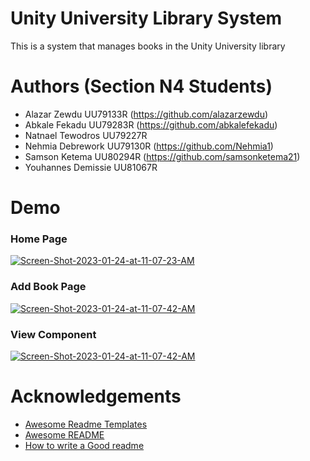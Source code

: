 
# Unity University Library System

This is a system that manages books in the Unity University library


# Authors (Section N4 Students)

- Alazar Zewdu UU79133R (https://github.com/alazarzewdu)
- Abkale Fekadu UU79283R (https://github.com/abkalefekadu)
- Natnael Tewodros UU79227R 
- Nehmia Debrework UU79130R (https://github.com/Nehmia1)
- Samson Ketema UU80294R (https://github.com/samsonketema21)
- Youhannes Demissie UU81067R 



# Demo

### Home Page 

<a href="https://ibb.co/6tRhn9g"><img src="https://i.ibb.co/vdx5wyZ/Screen-Shot-2023-01-24-at-11-07-23-AM.png" alt="Screen-Shot-2023-01-24-at-11-07-23-AM" border="0" /></a> 

### Add Book Page 
<a href="https://ibb.co/1z110KV"><img src="https://i.ibb.co/9Z66p2X/Screen-Shot-2023-01-24-at-11-07-42-AM.png" alt="Screen-Shot-2023-01-24-at-11-07-42-AM" border="0"></a>

### View Component
<a href="https://ibb.co/1z110KV"><img src="https://i.ibb.co/9Z66p2X/Screen-Shot-2023-01-24-at-11-07-42-AM.png" alt="Screen-Shot-2023-01-24-at-11-07-42-AM" border="0"></a>


# Acknowledgements

 - [Awesome Readme Templates](https://awesomeopensource.com/project/elangosundar/awesome-README-templates)
 - [Awesome README](https://github.com/matiassingers/awesome-readme)
 - [How to write a Good readme](https://bulldogjob.com/news/449-how-to-write-a-good-readme-for-your-github-project)

